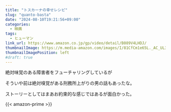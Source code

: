 ```yaml
---
title: "トスカーナの幸せレシピ"
slug: "quanto-basta"
date: "2024-08-10T19:21:56+09:00"
categories:
  - 映画
tags:
  - ヒューマン
link_url: https://www.amazon.co.jp/gp/video/detail/B089V4LHDJ/
thumbnailImage: https://m.media-amazon.com/images/I/81CfCm1e65L._AC_UL320_.jpg
thumbnailImagePosition: left
#draft: true
---
```

絶対味覚のある障害者をフューチャリングしているが
<!--more-->
そういや前は絶対嗅覚がある刑務所上がりの男の話もあったな。

ストーリーとしてはまあお約束的な感じではあるが面白かった。

{{< amazon-prime >}}
